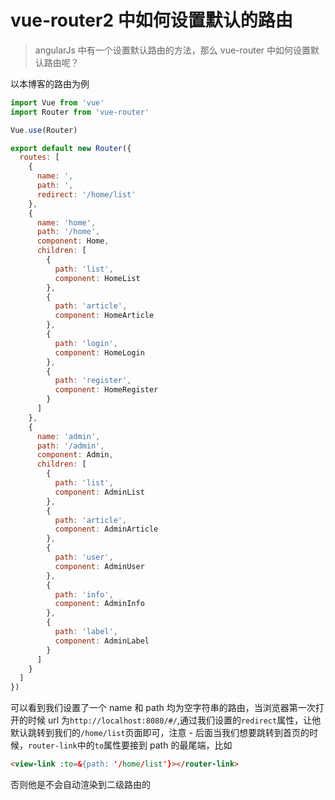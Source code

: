 <!-- Date: 2018-02-22 10:10 -->

# vue-router2 中如何设置默认的路由

> angularJs 中有一个设置默认路由的方法，那么 vue-router 中如何设置默认路由呢？

以本博客的路由为例

```js
import Vue from 'vue'
import Router from 'vue-router'

Vue.use(Router)

export default new Router({
  routes: [
    {
      name: ',
      path: ',
      redirect: '/home/list'
    },
    {
      name: 'home',
      path: '/home',
      component: Home,
      children: [
        {
          path: 'list',
          component: HomeList
        },
        {
          path: 'article',
          component: HomeArticle
        },
        {
          path: 'login',
          component: HomeLogin
        },
        {
          path: 'register',
          component: HomeRegister
        }
      ]
    },
    {
      name: 'admin',
      path: '/admin',
      component: Admin,
      children: [
        {
          path: 'list',
          component: AdminList
        },
        {
          path: 'article',
          component: AdminArticle
        },
        {
          path: 'user',
          component: AdminUser
        },
        {
          path: 'info',
          component: AdminInfo
        },
        {
          path: 'label',
          component: AdminLabel
        }
      ]
    }
  ]
})
```

可以看到我们设置了一个 name 和 path 均为空字符串的路由，当浏览器第一次打开的时候 url 为`http://localhost:8080/#/`,通过我们设置的`redirect`属性，让他默认跳转到我们的`/home/list`页面即可，注意 -
后面当我们想要跳转到首页的时候，`router-link`中的`to`属性要接到 path 的最尾端，比如

```html
<view-link :to=&{path: '/home/list'}></router-link>
```

否则他是不会自动渲染到二级路由的
